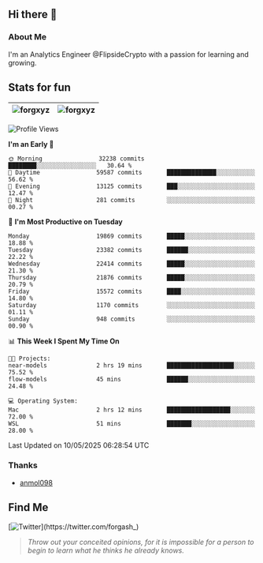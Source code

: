 ## Hi there 👋

### About Me

I'm an Analytics Engineer @FlipsideCrypto with a passion for learning and growing.
  
## Stats for fun

| <img align="center" src="https://github-readme-streak-stats.herokuapp.com/?user=forgxyz&theme=tokyonight" alt="forgxyz" /> | <img align="center" src="https://github-readme-stats.vercel.app/api?username=forgxyz&theme=tokyonight&show_icons=true" alt="forgxyz" /> |
| ------------- |------------- |


<!--START_SECTION:waka-->
![Profile Views](http://img.shields.io/badge/Profile%20Views-0-blue)

**I'm an Early 🐤** 

```text
🌞 Morning                32238 commits       ████████░░░░░░░░░░░░░░░░░   30.64 % 
🌆 Daytime                59587 commits       ██████████████░░░░░░░░░░░   56.62 % 
🌃 Evening                13125 commits       ███░░░░░░░░░░░░░░░░░░░░░░   12.47 % 
🌙 Night                  281 commits         ░░░░░░░░░░░░░░░░░░░░░░░░░   00.27 % 
```
📅 **I'm Most Productive on Tuesday** 

```text
Monday                   19869 commits       █████░░░░░░░░░░░░░░░░░░░░   18.88 % 
Tuesday                  23382 commits       ██████░░░░░░░░░░░░░░░░░░░   22.22 % 
Wednesday                22414 commits       █████░░░░░░░░░░░░░░░░░░░░   21.30 % 
Thursday                 21876 commits       █████░░░░░░░░░░░░░░░░░░░░   20.79 % 
Friday                   15572 commits       ████░░░░░░░░░░░░░░░░░░░░░   14.80 % 
Saturday                 1170 commits        ░░░░░░░░░░░░░░░░░░░░░░░░░   01.11 % 
Sunday                   948 commits         ░░░░░░░░░░░░░░░░░░░░░░░░░   00.90 % 
```


📊 **This Week I Spent My Time On** 

```text
🐱‍💻 Projects: 
near-models              2 hrs 19 mins       ███████████████████░░░░░░   75.52 % 
flow-models              45 mins             ██████░░░░░░░░░░░░░░░░░░░   24.48 % 

💻 Operating System: 
Mac                      2 hrs 12 mins       ██████████████████░░░░░░░   72.00 % 
WSL                      51 mins             ███████░░░░░░░░░░░░░░░░░░   28.00 % 
```


 Last Updated on 10/05/2025 06:28:54 UTC
<!--END_SECTION:waka-->

### Thanks
 - [anmol098](https://github.com/anmol098/waka-readme-stats/)
  
## Find Me
[![Twitter](https://img.shields.io/twitter/url/https/twitter.com/forgash_.svg?style=social&label=Follow%20%40forgash_)](https://twitter.com/forgash_)


> *Throw out your conceited opinions, for it is impossible for a person to begin to learn what he thinks he already knows.* 
